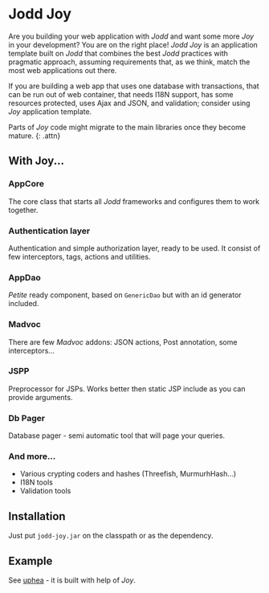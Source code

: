 # Jodd Joy

Are you building your web application with *Jodd* and want some more
*Joy* in your development? You are on the right place! *Jodd* *Joy* is an
application template built on *Jodd* that combines the best *Jodd*
practices with pragmatic approach, assuming requirements that, as we
think, match the most web applications out there.

If you are building a web app that uses one database with
transactions, that can be run out of web container, that needs I18N
support, has some resources protected, uses Ajax and JSON, and
validation; consider using *Joy* application template.

Parts of *Joy* code might migrate to the main libraries once
they become mature.
{: .attn}

## With Joy...

### AppCore

The core class that starts all *Jodd* frameworks and configures them 
to work together.

### Authentication layer

Authentication and simple authorization layer, ready to be used.
It consist of few interceptors, tags, actions and utilities.

### AppDao

*Petite* ready component, based on `GenericDao` but with an
id generator included.

### Madvoc

There are few *Madvoc* addons: JSON actions, Post annotation,
some interceptors...

### JSPP

Preprocessor for JSPs. Works better then static JSP include
as you can provide arguments.

### Db Pager

Database pager - semi automatic tool that will page your queries.

### And more...

* Various crypting coders and hashes (Threefish, MurmurhHash...)
* I18N tools
* Validation tools

## Installation

Just put `jodd-joy.jar` on the classpath or as the dependency.

## Example

See [uphea](/uphea/index.html) - it is built with help of *Joy*.

